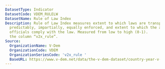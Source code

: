 ```yaml
---
DatasetType: Indicator
DatasetCode: VDEM_RULELW
DatasetName: Rule of Law Index
Description: Rule of Law Index measures extent to which laws are transparently, independently,
  predictably, impartially, equally enforced, and extent to which the actions of government
  officials comply with the law. Measured from low to high (0-1).
  the column “v2x_rule”.
Source:
  OrganizationName: V-Dem
  OrganizationCode: VDEM
  OrganizationSeriesCode: 'v2x_rule '
  BaseURL: https://www.v-dem.net/data/the-v-dem-dataset/country-year-v-dem-fullothers-v13/
---
```


